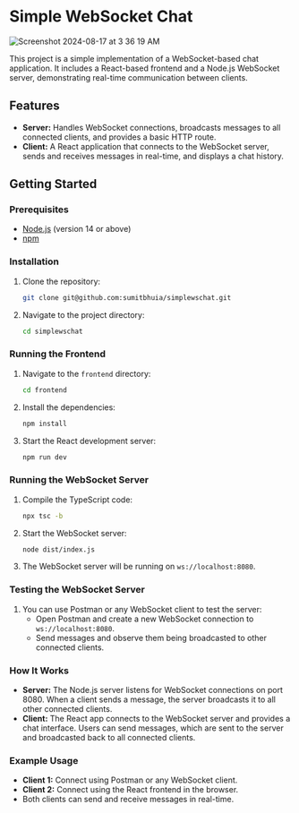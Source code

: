 # Simple WebSocket Chat

![Screenshot 2024-08-17 at 3 36 19 AM](https://github.com/user-attachments/assets/a7009adb-4dbc-4553-8733-079d9e547d9f)

This project is a simple implementation of a WebSocket-based chat application. It includes a React-based frontend and a Node.js WebSocket server, demonstrating real-time communication between clients. 

## Features
- **Server:** Handles WebSocket connections, broadcasts messages to all connected clients, and provides a basic HTTP route.
- **Client:** A React application that connects to the WebSocket server, sends and receives messages in real-time, and displays a chat history.

## Getting Started

### Prerequisites
- [Node.js](https://nodejs.org/) (version 14 or above)
- [npm](https://www.npmjs.com/)

### Installation

1. Clone the repository:
    ```bash
    git clone git@github.com:sumitbhuia/simplewschat.git
    ```
2. Navigate to the project directory:
    ```bash
    cd simplewschat
    ```

### Running the Frontend

1. Navigate to the `frontend` directory:
    ```bash
    cd frontend
    ```
2. Install the dependencies:
    ```bash
    npm install
    ```
3. Start the React development server:
    ```bash
    npm run dev
    ```

### Running the WebSocket Server

1. Compile the TypeScript code:
    ```bash
    npx tsc -b
    ```
2. Start the WebSocket server:
    ```bash
    node dist/index.js
    ```
3. The WebSocket server will be running on `ws://localhost:8080`.

### Testing the WebSocket Server

1. You can use Postman or any WebSocket client to test the server:
    - Open Postman and create a new WebSocket connection to `ws://localhost:8080`.
    - Send messages and observe them being broadcasted to other connected clients.

### How It Works

- **Server:** The Node.js server listens for WebSocket connections on port 8080. When a client sends a message, the server broadcasts it to all other connected clients.
- **Client:** The React app connects to the WebSocket server and provides a chat interface. Users can send messages, which are sent to the server and broadcasted back to all connected clients.

### Example Usage

- **Client 1:** Connect using Postman or any WebSocket client.
- **Client 2:** Connect using the React frontend in the browser.
- Both clients can send and receive messages in real-time.

